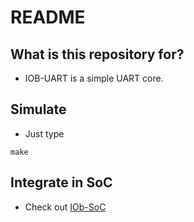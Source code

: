 # README #

## What is this repository for? ##

* IOB-UART is a simple UART core.


## Simulate

* Just type
```
make
```

## Integrate in SoC ##

* Check out [IOb-SoC](https://github.com/IObundle/iob-soc)
